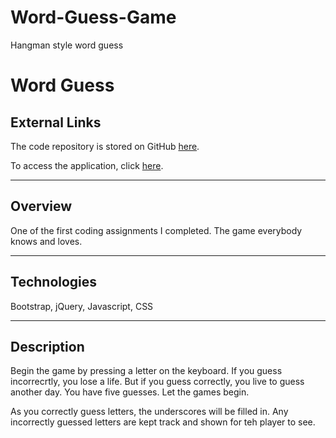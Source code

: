 # Word-Guess-Game
Hangman style word guess
# Word Guess

## External Links

The code repository is stored on GitHub [here](https://github.com/Rrmurrent/Word-Guess-Game).

To access the application, click [here](https://rrmurrent.github.io/Word-Guess-Game/).

---

## Overview

One of the first coding assignments I completed. The game everybody knows and loves. 

---

## Technologies

Bootstrap, jQuery, Javascript, CSS

---

## Description

Begin the game by pressing a letter on the keyboard. If you guess incorrecrtly, you lose a life. But if you guess correctly, you live to guess another day. You have five guesses. Let the games begin. 


As you correctly guess letters, the underscores will be filled in. Any incorrectly guessed letters are kept track and shown for teh player to see. 

